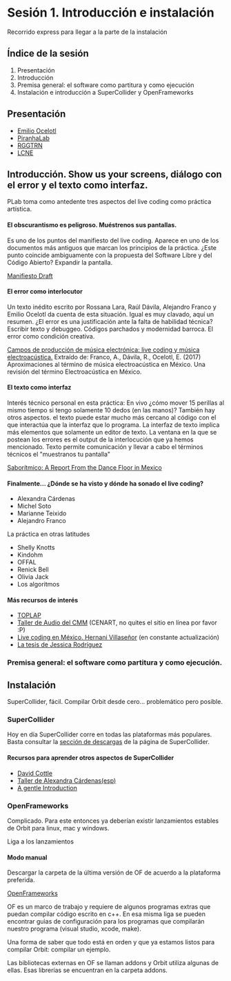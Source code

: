 # Sesión 1. Introducción e instalación

Recorrido express para llegar a la parte de la instalación 

## Índice de la sesión

1. Presentación
2. Introducción
3. Premisa general: el software como partitura y como ejecución
4. Instalación e introducción a SuperCollider y OpenFrameworks

## Presentación

- [Emilio Ocelotl](https://emilioocelotl.github.io)
- [PiranhaLab](https://piranhalab.github.io)
- [RGGTRN](https://rggtrn.github.io)
- [LCNE](https://livecodenetensamble.wordpress.com/)

## Introducción. Show us your screens, diálogo con el error y el texto como interfaz.

PLab toma como antedente tres aspectos del live coding como práctica artística.

#### El obscurantismo es peligroso. Muéstrenos sus pantallas. 

Es uno de los puntos del manifiesto del live coding. Aparece en uno de los documentos más antiguos que marcan los principios de la práctica.
¿Este punto coincide ambiguamente con la propuesta del Software Libre y del Código Abierto?
Expandir la pantalla.

[Manifiesto Draft](https://toplap.org/wiki/ManifestoDraft)

#### El error como interlocutor

Un texto inédito escrito por Rossana Lara, Raúl Dávila, Alejandro Franco y Emilio Ocelotl  da cuenta de esta situación. Igual es muy clavado, aquí un resumen.
¿El error es una justificación ante la falta de habilidad técnica?
Escribir texto y debuggeo.
Códigos parchados y modernidad barroca.
El error como condición creativa.

[Campos de producción de música electrónica: live coding y música electroacústica.](https://github.com/EmilioOcelotl/PLab00/tree/master/corto/s-1/pdf/campos.pdf) Extraído de: Franco, A., Dávila, R., Ocelotl, E. (2017) Aproximaciones al término de música electroacústica en México. Una revisión del término Electroacústica en México. 

#### El texto como interfaz

Interés técnico personal en esta práctica: En vivo ¿cómo mover 15 perillas al mismo tiempo si tengo solamente 10 dedos (en las manos)?
También hay otros aspectos. el texto puede estar mucho más cercano al código con el que interactúa que la interfaz que lo programa.
La interfaz de texto implica más elementos que solamente un editor de texto. La ventana en la que se postean los errores es el output de la interlocución que ya hemos mencionado.
Texto permite comunicación y llevar a cabo el términos técnicos el "muestranos tu pantalla"

[Saborítmico: A Report From the Dance Floor in Mexico](https://dj.dancecult.net/index.php/dancecult/article/view/1066/962)

#### Finalmente... ¿Dónde se ha visto y dónde ha sonado el live coding? 

- Alexandra Cárdenas
- Michel Soto
- Marianne Teixido
- Alejandro Franco

La práctica en otras latitudes

- Shelly Knotts
- Kindohm
- OFFAL
- Renick Bell
- Olivia Jack
- Los algoritmos

#### Más recursos de interés

- [TOPLAP](https://toplap.org/wiki/ManifestoDraft)
- [Taller de Audio del CMM](http://cmm.cenart.gob.mx/tallerdeaudio/) (CENART, no quites el sitio en línea por favor :P)
- [Live coding en México. Hernani Villaseñor](http://www.hernanivillasenor.com/archivos/html/livecoding.html) (en constante actualización)
- [La tesis de Jessica Rodríguez](http://www.repositorio.ugto.mx/handle/20.500.12059/412?fbclid=IwAR2RMkm_xxsy7jKNXGFGv67CS98AlGZvvvLMYrHrWA3RyIAqiiPHg7HFX9k)

### Premisa general: el software como partitura y como ejecución.

## Instalación

SuperCollider, fácil. Compilar Orbit desde cero... problemático pero posible.
	
### SuperCollider

Hoy en día SuperCollider corre en todas las plataformas más populares. Basta consultar la [sección de descargas](https://supercollider.github.io/download) de la página de SuperCollider. 

#### Recursos para aprender otros aspectos de SuperCollider

- [David Cottle](http://rhoadley.net/courses/tech_resources/supercollider/tutorials/cottle/CMSC7105.pdf)
- [Taller de Alexandra Cárdenas(esp)](https://basicsupercollider.wordpress.com/clases/clase1/)
- [A gentle Introduction](https://ccrma.stanford.edu/~ruviaro/texts/A_Gentle_Introduction_To_SuperCollider.pdf)

### OpenFrameworks

Complicado. Para este entonces ya deberían existir lanzamientos estables de Orbit para linux, mac y windows.

Liga a los lanzamientos

#### Modo manual

Descargar la carpeta de la última versión de OF de acuerdo a la plataforma preferida.

[OpenFrameworks](https://openframeworks.cc/download/)

OF es un marco de trabajo y requiere de algunos programas extras que puedan compilar código escrito en c++. En esa misma liga se pueden encontrar guìas de configuración para los programas que compilarán nuestro programa (visual studio, xcode, make). 

Una forma de saber que todo está en orden y que ya estamos listos para compilar Orbit: compilar un ejemplo.

Las bibliotecas externas en OF se llaman addons y Orbit utiliza algunas de ellas. Esas librerías se encuentran en la carpeta addons. 